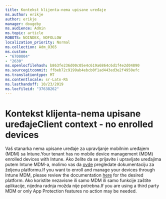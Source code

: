 ```yaml
---
title: Kontekst klijenta-nema upisane uređaje
ms.author: erikje
author: erikje
manager: dougeby
ms.audience: Admin
ms.topic: article
ROBOTS: NOINDEX, NOFOLLOW
localization_priority: Normal
ms.collection: Adm_O365
ms.custom:
- "6700004"
- "2630"
ms.openlocfilehash: b863fe236d00c05e4c619a6864c6d1f4e2d04890
ms.sourcegitcommit: ffbeb72c9199ab4ebcb0f1ad443ed3e2f4950efc
ms.translationtype: MT
ms.contentlocale: sr-Latn-RS
ms.lasthandoff: 10/23/2019
ms.locfileid: "37638262"
---
```

# <a name="client-context---no-enrolled-devices"></a><span data-ttu-id="04131-102">Kontekst klijenta-nema upisane uređaje</span><span class="sxs-lookup"><span data-stu-id="04131-102">Client context - no enrolled devices</span></span>

<span data-ttu-id="04131-103">Vaš stanarka nema upisane uređaje za upravljanje mobilnim uređajem (MDM) sa Intune.</span><span class="sxs-lookup"><span data-stu-id="04131-103">Your tenant has no mobile device management (MDM) enrolled devices with Intune.</span></span> <span data-ttu-id="04131-104">Ako želite da se prijavite i upravljate uređajima putem Intune MDM-a, molimo vas da [ovde](https://docs.microsoft.com/intune/device-enrollment) pregledate dokumentaciju za željenu platformu.</span><span class="sxs-lookup"><span data-stu-id="04131-104">If you want to enroll and manage your devices through Intune MDM, please review the documentation [here](https://docs.microsoft.com/intune/device-enrollment) for the desired platform.</span></span> <span data-ttu-id="04131-105">Ako koristite nezavisne ili samo MDM ili samo funkcije zaštite aplikacije, nijedna radnja možda nije potrebna.</span><span class="sxs-lookup"><span data-stu-id="04131-105">If you are using a third party MDM or only App Protection features no action may be needed.</span></span> 